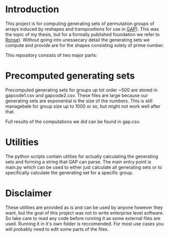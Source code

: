 # Introduction
This project is for computing generating sets of permutation groups of arrays induced by reshapes and transpositions for use in [GAP](https://www.gap-system.org/)). This was the topic of my thesis, but for a formally published foundation we refer to [Ronse](https://www.sciencedirect.com/science/article/pii/0012365X83901000)). Without going into unessecary detail the generating sets we compute and provide are for the shapes consisting solely of prime number.

This repository consists of two major parts: 
# Precomputed generating sets
Precomputed generating sets for groups up tot order ~500 are stored in gapcode1.csv and gapcode2.csv. These files are large because our generating sets are exponential is the size of the numbers. This is still managebale for group size up to 1000 or so, but might not work well after that.

Full results of the computations we did can be found in gap.csv.
# Utilities
The python scripts contain utitlies for actually calculating the generating sets and forming a string that GAP can parse. The main entry point is main.py which can be used to either just calculate all generating sets or to specifically calculate the generating set for a specific group.

# Disclaimer
These utilities are provided as is and can be used by anyone however they want, but the goal of this project was not to write enterprise level software. So take care to read any code before running it as some external files are used. Running it in it's own folder is reccomended. For most use cases you will probably need to edit some parts of the files.
